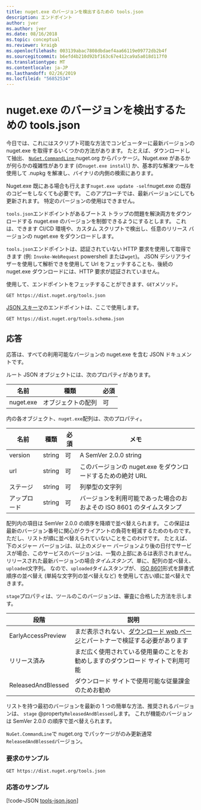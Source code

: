 ```yaml
---
title: nuget.exe のバージョンを検出するための tools.json
description: エンドポイント
author: jver
ms.author: jver
ms.date: 08/16/2018
ms.topic: conceptual
ms.reviewer: kraigb
ms.openlocfilehash: 003139abac7808dbdaef4aa66119e09772db2b4f
ms.sourcegitcommit: b6efd4b210d92bf163c67e412ca9a5a018d117f0
ms.translationtype: MT
ms.contentlocale: ja-JP
ms.lasthandoff: 02/26/2019
ms.locfileid: "56852534"
---
```

# <a name="toolsjson-for-discovering-nugetexe-versions"></a>nuget.exe のバージョンを検出するための tools.json

今日では、これにはスクリプト可能な方法でコンピューターに最新バージョンの nuget.exe を取得するいくつかの方法があります。 たとえば、ダウンロードして抽出、 [ `NuGet.CommandLine` ](https://www.nuget.org/packages/NuGet.CommandLine/) nuget.org からパッケージ。Nuget.exe があるかが何らかの複雑性があります (の`nuget.exe install`) か、基本的な解凍ツールを使用して .nupkg を解凍し、バイナリの内側の検索にあります。

Nuget.exe 既にある場合も行えます`nuget.exe update -self`nuget.exe の既存のコピーをしなくても必要です。 このアプローチでは、最新バージョンにしても更新されます。 特定のバージョンの使用はできません。

`tools.json`エンドポイントがあるブートス トラップの問題を解決両方をダウンロードする nuget.exe のバージョンを制御できるようにするとします。 これは、できます CI/CD 環境や、カスタム スクリプトで検出し、任意のリリース バージョンの nuget.exe をダウンロードします。

`tools.json`エンドポイントは、認証されていない HTTP 要求を使用して取得できます (例: `Invoke-WebRequest` powershell または`wget`)。 JSON デシリアライザーを使用して解析できを使用して Url をフェッチすることも、後続の nuget.exe ダウンロードには、HTTP 要求が認証されていません。

使用して、エンドポイントをフェッチすることができます、`GET`メソッド。

    GET https://dist.nuget.org/tools.json

[JSON スキーマ](http://json-schema.org/)のエンドポイントは、ここで使用します。

    GET https://dist.nuget.org/tools.schema.json

## <a name="response"></a>応答

応答は、すべての利用可能なバージョンの nuget.exe を含む JSON ドキュメントです。

ルート JSON オブジェクトには、次のプロパティがあります。

名前      | 種類             | 必須
--------- | ---------------- | --------
nuget.exe | オブジェクトの配列 | 可

内の各オブジェクト、`nuget.exe`配列は、次のプロパティ。

名前     | 種類   | 必須 | メモ
-------- | ------ | -------- | -----
version  | string | 可      | A SemVer 2.0.0 string
url      | string | 可      | このバージョンの nuget.exe をダウンロードするための絶対 URL
ステージ    | string | 可      | 列挙型の文字列
アップロード | string | 可      | バージョンを利用可能であった場合のおおよその ISO 8601 のタイムスタンプ

配列内の項目は SemVer 2.0.0 の順序を降順で並べ替えられます。 この保証は最新のバージョン番号に関心がクライアントの負荷を軽減するためのものです。 ただし、リストが順に並べ替えられていないことをこのわけです。 たとえば、下のメジャー バージョンは、以上のメジャー バージョンより後の日付でサービスが場合、このサービスのバージョンは、一覧の上部にあるは表示されません。 リリースされた最新バージョンの場合*タイムスタンプ*、単に、配列の並べ替え、`uploaded`文字列。 なので、`uploaded`タイムスタンプが、 [ISO 8601](https://www.iso.org/iso-8601-date-and-time-format.html)形式を辞書式順序の並べ替え (単純な文字列の並べ替えなど) を使用して古い順に並べ替えできます。

`stage`プロパティは、ツールのこのバージョンは、審査に合格した方法を示します。 

段階              | 説明
------------------ | ------
EarlyAccessPreview | まだ表示されない、[ダウンロード web ページ](https://www.nuget.org/downloads)とパートナーで検証する必要があります
リリース済み           | まだ広く使用されている使用量のことをお勧めしますのダウンロード サイトで利用可能
ReleasedAndBlessed | ダウンロード サイトで使用可能な従量課金のためお勧め

リストを持つ最初のバージョンを最新の 1 つの簡単な方法、推奨されるバージョンは、 `stage` @property`ReleasedAndBlessed`します。 これが機能のバージョンは SemVer 2.0.0 の順序で並べ替えられます。

`NuGet.CommandLine`で nuget.org でパッケージがのみ更新通常`ReleasedAndBlessed`バージョン。

### <a name="sample-request"></a>要求のサンプル

    GET https://dist.nuget.org/tools.json

### <a name="sample-response"></a>応答のサンプル

[!code-JSON [tools-json.json](./_data/tools-json.json)]
